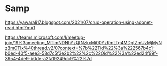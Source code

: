 # Samp


https://yawarali17.blogspot.com/2021/07/crud-operation-using-adonet-read.html?m=1






https://teams.microsoft.com/l/meetup-join/19%3ameeting_MTlmNDNhYzQtNzkxMi00YzRmLTg4MDgtZmUzMjMyNzBmOTIx%40thread.v2/0?context=%7b%22Tid%22%3a%222567b4c1-b0ed-40f5-aee3-58d7c5f3e2b2%22%2c%22Oid%22%3a%22ed24f99f-3954-4de9-b0de-a2fa19249dc9%22%7d
